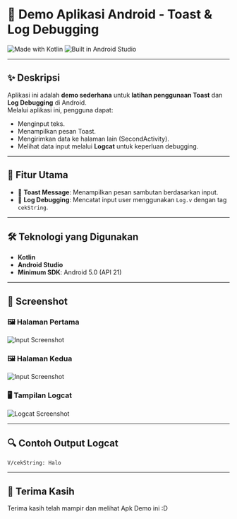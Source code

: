 # 📱 Demo Aplikasi Android - Toast & Log Debugging

![Made with Kotlin](https://img.shields.io/badge/Made%20with-Kotlin-7F52FF.svg?style=for-the-badge&logo=kotlin)
![Built in Android Studio](https://img.shields.io/badge/Built%20in-Android%20Studio-3DDC84?style=for-the-badge&logo=androidstudio)

---

## ✨ Deskripsi
Aplikasi ini adalah **demo sederhana** untuk **latihan penggunaan Toast** dan **Log Debugging** di Android.  
Melalui aplikasi ini, pengguna dapat:
- Menginput teks.
- Menampilkan pesan Toast.
- Mengirimkan data ke halaman lain (SecondActivity).
- Melihat data input melalui **Logcat** untuk keperluan debugging.

---

## 🎯 Fitur Utama
- 🔹 **Toast Message**: Menampilkan pesan sambutan berdasarkan input.
- 🔹 **Log Debugging**: Mencatat input user menggunakan `Log.v` dengan tag `cekString`.
---

## 🛠️ Teknologi yang Digunakan
- **Kotlin**
- **Android Studio**
- **Minimum SDK**: Android 5.0 (API 21)

---

## 📸 Screenshot

### 🖼️ Halaman Pertama
![Input Screenshot](path/to/input_screenshot.png)

### 🖼️ Halaman Kedua
![Input Screenshot](path/to/input_screenshot.png)

### 🖥️ Tampilan Logcat
![Logcat Screenshot](path/to/logcat_screenshot.png)

---

## 🔍 Contoh Output Logcat
```plaintext
V/cekString: Halo
```

---

## 🙏 Terima Kasih
Terima kasih telah mampir dan melihat Apk Demo ini :D
